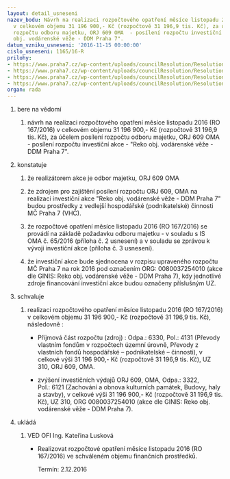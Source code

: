 ```yaml
---
layout: detail_usneseni
nazev_bodu: Návrh na realizaci rozpočtového opatření měsíce listopadu 2016 (RO 167/2016)
  v celkovém objemu 31 196 900,- Kč (rozpočtově 31 196,9 tis. Kč), za účelem posílení
  rozpočtu odboru majetku, ORJ 609 OMA  - posílení rozpočtu investiční akce  - "Reko
  obj. vodárenské věže - DDM Praha 7".
datum_vzniku_usneseni: '2016-11-15 00:00:00'
cislo_usneseni: 1165/16-R
prilohy:
- https://www.praha7.cz/wp-content/uploads/councilResolution/Resolutions/28375/export/Duvodovazprava~134378.docx
- https://www.praha7.cz/wp-content/uploads/councilResolution/Resolutions/28375/export/IS_OMA_pozadaveknarozpoctoveopatreni_rozpoctovazmena_65_dokrytinakladunaVV~134377.doc
- https://www.praha7.cz/wp-content/uploads/councilResolution/Resolutions/28375/export/Zpravakvyvojiinvesticniakce_vodarenskavez~134376.docx
- https://www.praha7.cz/wp-content/uploads/councilResolution/Resolutions/28375/export/export~297325.pdf
organ: rada
---
```

<OL class=urzList_view id=urzList>
<LI class=urzClass1><SPAN name="1">bere na vědomí</SPAN> 
<OL class=urzOlClass>
<LI class=urzClass2 style="TEXT-ALIGN: left"><SPAN>
<P>návrh na realizaci rozpočtového opatření měsíce listopadu 2016 (RO 167/2016) v celkovém objemu 31 196 900,- Kč (rozpočtově 31 196,9 tis. Kč), za účelem posílení rozpočtu odboru majetku, ORJ 609 OMA - posílení rozpočtu investiční akce - "Reko obj. vodárenské věže - DDM Praha 7".</P></SPAN></LI></OL></LI>
<LI class=urzClass1><SPAN name="6">konstatuje</SPAN> 
<OL class=urzOlClass>
<LI class=urzClass2 style="TEXT-ALIGN: left"><SPAN>
<P>že realizátorem akce je odbor majetku, ORJ 609 OMA</P></SPAN></LI>
<LI class=urzClass2 style="TEXT-ALIGN: left"><SPAN>
<P>že zdrojem pro zajištění posílení rozpočtu ORJ 609, OMA na realizaci&nbsp;investiční akce&nbsp;"Reko obj. vodárenské věže - DDM Praha 7" budou prostředky z vedlejší hospodářské (podnikatelské) činnosti MČ Praha 7 (VHČ).</P></SPAN></LI>
<LI class=urzClass2 style="TEXT-ALIGN: left"><SPAN>
<P>že rozpočtové opatření měsíce&nbsp;listopadu 2016&nbsp;(RO 167/2016) se provádí na základě požadavku odboru majetku - v souladu s IS OMA&nbsp;č. 65/2016 (příloha č. 2 usnesení) a v souladu se zprávou k vývoji investiční akce (příloha č.&nbsp;3 usnesení).</P></SPAN></LI>
<LI class=urzClass2 style="TEXT-ALIGN: left"><SPAN>
<P>že investiční akce bude sjednocena v rozpisu upraveného&nbsp;rozpočtu MČ Praha 7 na rok 2016&nbsp;pod označením&nbsp;ORG: 0080037254010 (akce dle GINIS: Reko obj. vodárenské věže - DDM Praha 7), kdy jednotlivé zdroje financování investiční akce&nbsp;budou označeny příslušným UZ.</P></SPAN></LI></OL></LI>
<LI class=urzClass1><SPAN name="24">schvaluje</SPAN> 
<OL class=urzOlClass>
<LI class=urzClass2 style="TEXT-ALIGN: left"><SPAN>
<P>realizaci rozpočtového opatření měsíce&nbsp;listopadu 2016 (RO 167/2016) v celkovém objemu&nbsp;31 196 900,- Kč (rozpočtově 31 196,9 tis. Kč), následovně :</P></SPAN>
<UL class=urzUlClass>
<LI class=urzClass3 style="TEXT-ALIGN: left"><SPAN>
<P>Příjmová část rozpočtu (zdroj) : Odpa.: 6330, Pol.: 4131 (Převody vlastním fondům v rozpočtech územní úrovně, Převody z vlastních fondů hospodářské – podnikatelské – činnosti), v celkové výši&nbsp;31 196 900,- Kč (rozpočtově 31 196,9 tis. Kč), UZ 310, ORJ 609, OMA.</P></SPAN></LI>
<LI class=urzClass3 style="TEXT-ALIGN: left"><SPAN>
<P>zvýšení investičních výdajů ORJ 609, OMA, Odpa.: 3322, Pol.:&nbsp;6121 (Zachování a obnova kulturních památek,&nbsp;Budovy, haly a stavby), v celkové výši&nbsp;31 196 900,- Kč (rozpočtově 31 196,9 tis. Kč), UZ 310, ORG 0080037254010 (akce dle GINIS:&nbsp;Reko obj. vodárenské věže - DDM Praha 7).</P></SPAN></LI></UL></LI></OL></LI>
<LI class=urzClass1 id=urzUkoly><SPAN name="1">ukládá</SPAN>
<OL class=urzOlClass>
<LI class=urzClass2><SPAN>
<P>VED OFI Ing. Kateřina Lusková</P></SPAN>
<UL class=urzUlClass>
<LI class=urzClass3><SPAN>
<P>Realizovat rozpočtové opatření měsíce listopadu 2016 (RO 167/2016) ve schváleném objemu finančních prostředků.</P></SPAN><SPAN class=urzUkolTermin>Termín:&nbsp;2.12.2016</SPAN></LI></UL></LI></OL></LI></OL>